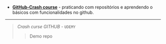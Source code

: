 - __[GitHub-Crash course](https://nodeca.github.io/pica/demo/)__ - praticando com repositórios e aprendendo o básicos com funcionalidades no github.

___
> *Crash curse GITHUB* - `UDEMY`
>> Demo repo
 
```

```
